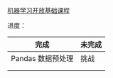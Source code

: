 [机器学习开放基础课程](https://www.shiyanlou.com/courses/1283)

进度： 



| 完成              | 未完成 |
| ----------------- | ------ |
| Pandas 数据预处理 | 挑战   |
|                   |        |
|                   |        |

